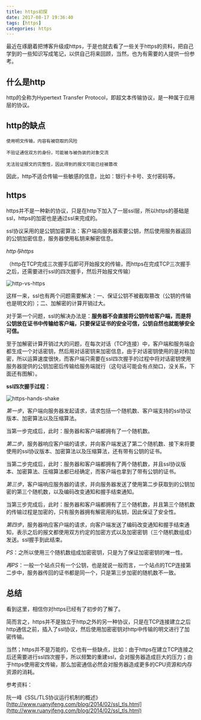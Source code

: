 ```yaml
---
title: https初探
date: 2017-08-17 19:36:40
tags: [https]
categories: https
---
```


最近在琢磨着把博客升级成https，于是也就去看了一些关于https的资料，把自己学到的一些知识写成笔记，以供自己将来回顾，当然，也为有需要的人提供一份参考。

<!-- more -->

## 什么是http

http的全称为Hypertext Transfer Protocol，即超文本传输协议，是一种属于应用层的协议。

## http的缺点

    使用明文传输，内容有被窃取的风险

    不验证通信双方的身份，可能被与被伪装的对象交流

    无法验证报文的完整性，因此得到的报文可能已经被篡改

因此，http不适合传输一些敏感的信息，比如：银行卡卡号、支付密码等。

## https

https并不是一种新的协议，只是在http下加入了一层ssl层，所以https的基础是ssl，https的加密也是通过ssl来完成的。

ssl协议采用的是公钥加密算法：客户端向服务器索要公钥，然后使用服务器返回的公钥加密信息，服务器使用私钥来解密信息。

*http与https*

（http在TCP完成三次握手后即可开始报文的传输，而https在完成TCP三次握手之后，还需要进行ssl的四次握手，然后开始报文传输）

![http-vs-https](http://web-site-files.ashshen.cc/blog/http&https.png)

这样一来，ssl也有两个问题需要解决：一、保证公钥不被截取篡改（公钥的传输也是明文的）；二、加解密的计算开销过大。

对于第一个问题，ssl的解决办法是：**服务器不会直接将公钥传给客户端，而是将公钥放在证书中传输给客户端，只要保证证书的安全可信，公钥自然也就能够安全可信。**

至于加解密计算开销过大的问题，在每次对话（TCP连接）中，客户端和服务端会都生成一个对话密钥，然后用对话密钥来加密信息，由于对话密钥使用的是对称加密，所以运算速度很快，而客户端只需要在ssl四次握手的过程中将对话密钥使用服务器提供的公钥加密后传输给服务端就行（这句话可能会有点拗口，没关系，下面还有图解）。

**ssl四次握手过程：**

![https-hands-shake](http://web-site-files.ashshen.cc/blog/ssl-shake.png)

*第一步*，客户端向服务器发起请求，请求包括一个随机数、客户端支持的ssl协议版本、加密算法以及压缩算法。

当第一步完成后，此时：服务器和客户端都拥有了一个随机数。

*第二步*，服务器响应客户端的请求，并向客户端发送了第二个随机数、接下来将要使用的ssl协议版本、加密算法以及压缩算法，还有带有公钥的证书。

当第二步完成后，此时：服务器和客户端都拥有了两个随机数，并且ssl协议版本、加密算法、压缩算法都已经确定，而客户端也拿到了带有公钥的证书。

*第三步*，客户端响应服务器的请求，并向服务器发送了使用第二步获取到的公钥加密的第三个随机数，以及编码改变通知和握手结束通知。

当第三步完成后，此时：服务器和客户端都拥有了三个随机数，并且第三个随机数的传输过程是加密的，只有服务器拥有解密用的私钥，因此保证了安全性。

*第四步*，服务器响应客户端的请求，向客户端发送了编码改变通知和握手结束通知，表示之后的报文都使用双方约定的加密方式以及加密密钥（三个随机数组成）发送。ssl握手到此结束。

*PS*：之所以使用三个随机数组成加密密钥，只是为了保证加密密钥的唯一性。

*再PS*：一般一个站点只有一个公钥，也是就说一般而言，一个站点的TCP连接第二步中，服务器传回的证书都是同一个，只是第三步加密的随机数不一致。

## 总结

看到这里，相信你对https已经有了初步的了解了。

简而言之，https并不是独立于http之外的另一种协议，只是在TCP连接建立之后http通信之前，插入了ssl协议，然后使用加密密钥对http中传输的明文进行了加密传输。

当然；https并不是万能的，它也有一些缺点，比如：由于https在建立TCP连接之后还需要进行ssl四次握手，所以频繁的重建ssl，会对服务器造成巨大的压力；由于https使用密文传输，那么加密通信必然会对服务器造成更多的CPU资源和内存资源的消耗。


参考资料：

  阮一峰《SSL/TLS协议运行机制的概述》[http://www.ruanyifeng.com/blog/2014/02/ssl_tls.html](http://www.ruanyifeng.com/blog/2014/02/ssl_tls.html)




